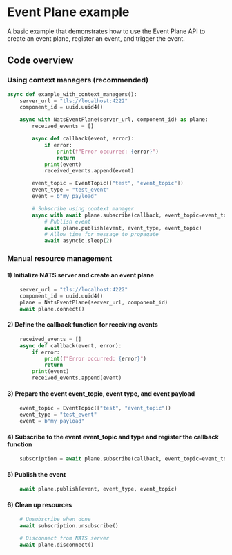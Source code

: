 <!--
SPDX-FileCopyrightText: Copyright (c) 2024-2025 NVIDIA CORPORATION & AFFILIATES. All rights reserved.
SPDX-License-Identifier: Apache-2.0

Licensed under the Apache License, Version 2.0 (the "License");
you may not use this file except in compliance with the License.
You may obtain a copy of the License at

http://www.apache.org/licenses/LICENSE-2.0

Unless required by applicable law or agreed to in writing, software
distributed under the License is distributed on an "AS IS" BASIS,
WITHOUT WARRANTIES OR CONDITIONS OF ANY KIND, either express or implied.
See the License for the specific language governing permissions and
limitations under the License.
-->

# Event Plane example

A basic example that demonstrates how to use the Event Plane API to create an event plane, register an event, and trigger the event.

## Code overview

### Using context managers (recommended)

```python
async def example_with_context_managers():
    server_url = "tls://localhost:4222"
    component_id = uuid.uuid4()

    async with NatsEventPlane(server_url, component_id) as plane:
        received_events = []

        async def callback(event, error):
            if error:
                print(f"Error occurred: {error}")
                return
            print(event)
            received_events.append(event)

        event_topic = EventTopic(["test", "event_topic"])
        event_type = "test_event"
        event = b"my_payload"

        # Subscribe using context manager
        async with await plane.subscribe(callback, event_topic=event_topic, event_type=event_type):
            # Publish event
            await plane.publish(event, event_type, event_topic)
            # Allow time for message to propagate
            await asyncio.sleep(2)
```

### Manual resource management

#### 1) Initialize NATS server and create an event plane
```python
    server_url = "tls://localhost:4222"
    component_id = uuid.uuid4()
    plane = NatsEventPlane(server_url, component_id)
    await plane.connect()
```

#### 2) Define the callback function for receiving events
```python
    received_events = []
    async def callback(event, error):
        if error:
            print(f"Error occurred: {error}")
            return
        print(event)
        received_events.append(event)
```

#### 3) Prepare the event event_topic, event type, and event payload
```python
    event_topic = EventTopic(["test", "event_topic"])
    event_type = "test_event"
    event = b"my_payload"
```

#### 4) Subscribe to the event event_topic and type and register the callback function
```python
    subscription = await plane.subscribe(callback, event_topic=event_topic, event_type=event_type)
```

#### 5) Publish the event
```python
    await plane.publish(event, event_type, event_topic)
```

#### 6) Clean up resources
```python
    # Unsubscribe when done
    await subscription.unsubscribe()

    # Disconnect from NATS server
    await plane.disconnect()
```
